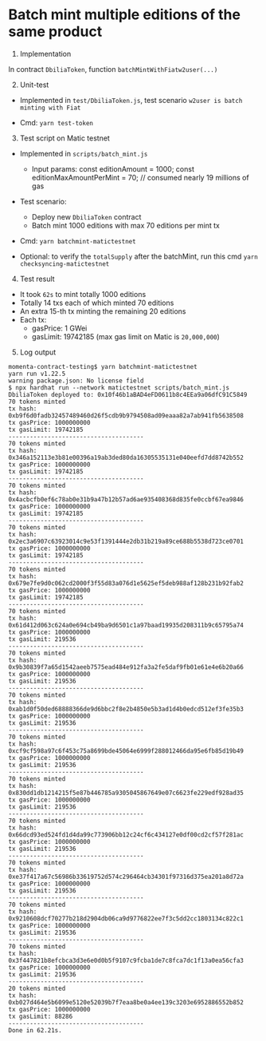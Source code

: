 # Batch mint multiple editions of the same product

1. Implementation

In contract `DbiliaToken`, function `batchMintWithFiatw2user(...)`

2. Unit-test

  - Implemented in `test/DbiliaToken.js`, test scenario `w2user is batch minting with Fiat`

  - Cmd: `yarn test-token`

3. Test script on Matic testnet

  - Implemented in `scripts/batch_mint.js`
    - Input params:
        const editionAmount = 1000;
        const editionMaxAmountPerMint = 70; // consumed nearly 19 millions of gas

  - Test scenario:
    - Deploy new `DbiliaToken` contract
    - Batch mint 1000 editions with max 70 editions per mint tx

  - Cmd: `yarn batchmint-matictestnet`

  - Optional: to verify the `totalSupply` after the batchMint, run this cmd `yarn checksyncing-matictestnet`

4. Test result

  - It took `62s` to mint totally 1000 editions
  - Totally 14 txs each of which minted 70 editions 
  - An extra 15-th tx minting the remaining 20 editions
  - Each tx:
    - gasPrice: 1 GWei
    - gasLimit: 19742185 (max gas limit on Matic is `20,000,000`)

5. Log output

```
momenta-contract-testing$ yarn batchmint-matictestnet
yarn run v1.22.5
warning package.json: No license field
$ npx hardhat run --network matictestnet scripts/batch_mint.js
DbiliaToken deployed to: 0x10f46b1aBAD4eFD0611b8c4EEa9a06dfC91C5849
70 tokens minted
tx hash: 0xb9f6d0fadb32457489460d26f5cdb9b9794508ad09eaaa82a7ab941fb5638508
tx gasPrice: 1000000000
tx gasLimit: 19742185
--------------------------------------
70 tokens minted
tx hash: 0x346a152113e3b81e00396a19ab3ded80da16305535131e040eefd7dd8742b552
tx gasPrice: 1000000000
tx gasLimit: 19742185
--------------------------------------
70 tokens minted
tx hash: 0x4acbcfb0ef6c78ab0e31b9a47b12b57ad6ae935408368d835fe0ccbf67ea9846
tx gasPrice: 1000000000
tx gasLimit: 19742185
--------------------------------------
70 tokens minted
tx hash: 0x2ec3a6907c63923014c9e53f1391444e2db31b219a89ce688b5538d723ce0701
tx gasPrice: 1000000000
tx gasLimit: 19742185
--------------------------------------
70 tokens minted
tx hash: 0x679e7fe9d0c062cd2000f3f55d83a076d1e5625ef5deb988af128b231b92fab2
tx gasPrice: 1000000000
tx gasLimit: 19742185
--------------------------------------
70 tokens minted
tx hash: 0x61d412d063c624a0e694cb49ba9d6501c1a97baad19935d208311b9c65795a74
tx gasPrice: 1000000000
tx gasLimit: 219536
--------------------------------------
70 tokens minted
tx hash: 0x9b30839f7a65d1542aeeb7575ead484e912fa3a2fe5daf9fb01e61e4e6b20a66
tx gasPrice: 1000000000
tx gasLimit: 219536
--------------------------------------
70 tokens minted
tx hash: 0xab1d0f50ded68888366de9d6bbc2f8e2b4850e5b3ad1d4b0edcd512ef3fe35b3
tx gasPrice: 1000000000
tx gasLimit: 219536
--------------------------------------
70 tokens minted
tx hash: 0xcf9cf598a97c6f453c75a8699bde45064e6999f288012466da95e6fb85d19b49
tx gasPrice: 1000000000
tx gasLimit: 219536
--------------------------------------
70 tokens minted
tx hash: 0x830dd1db1214215f5e87b446785a9305045867649e07c6623fe229edf928ad35
tx gasPrice: 1000000000
tx gasLimit: 219536
--------------------------------------
70 tokens minted
tx hash: 0x66dcd93ed524fd1d4da99c773906bb12c24cf6c434127e0df00cd2cf57f281ac
tx gasPrice: 1000000000
tx gasLimit: 219536
--------------------------------------
70 tokens minted
tx hash: 0xe37f417a67c56986b33619752d574c296464cb34301f97316d375ea201a8d72a
tx gasPrice: 1000000000
tx gasLimit: 219536
--------------------------------------
70 tokens minted
tx hash: 0x9210608dcf70277b218d2904db06ca9d9776822ee7f3c5dd2cc1803134c822c1
tx gasPrice: 1000000000
tx gasLimit: 219536
--------------------------------------
70 tokens minted
tx hash: 0x3f447821b8efcbca3d3e6e0d0b5f9107c9fcba1de7c8fca7dc1f13a0ea56cfa3
tx gasPrice: 1000000000
tx gasLimit: 219536
--------------------------------------
20 tokens minted
tx hash: 0xb027d464e5b6099e5120e52039b7f7eaa8be0a4ee139c3203e6952886552b852
tx gasPrice: 1000000000
tx gasLimit: 88286
--------------------------------------
Done in 62.21s.

```